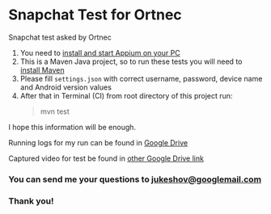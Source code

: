 # Snapchat Test for Ortnec
Snapchat test asked by Ortnec

1. You need to [install and start Appium on your PC](http://appium.io/docs/en/about-appium/getting-started/?lang=en)
2. This is a Maven Java project, so to run these tests you will need to [install Maven](https://maven.apache.org/install.html)
3. Please fill `settings.json` with correct username, password, device name and Android version values
4. After that in Terminal (CI) from root directory of this project run:
   > mvn test 

I hope this information will be enough.

Running logs for my run can be found in [Google Drive](https://drive.google.com/file/d/1l-_dq6rGJyWA8-1LS5ZpZ0lrLQrjSLZU/view?usp=sharing)

Captured video for test be found in [other Google Drive link](https://drive.google.com/file/d/19Geyw8qpb72TbEm5_xHtgC-uKcJU_jrk/view?usp=sharing)

### You can send me your questions to jukeshov@googlemail.com
### Thank you!